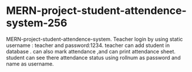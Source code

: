 # MERN-project-student-attendence-system-256
MERN-project-student-attendence-system. Teacher login by using static username : teacher  and password:1234. teacher can add student in database . can also mark attendance ,and can print attendance sheet. student can see there attendance status using rollnum as password and name as username.
